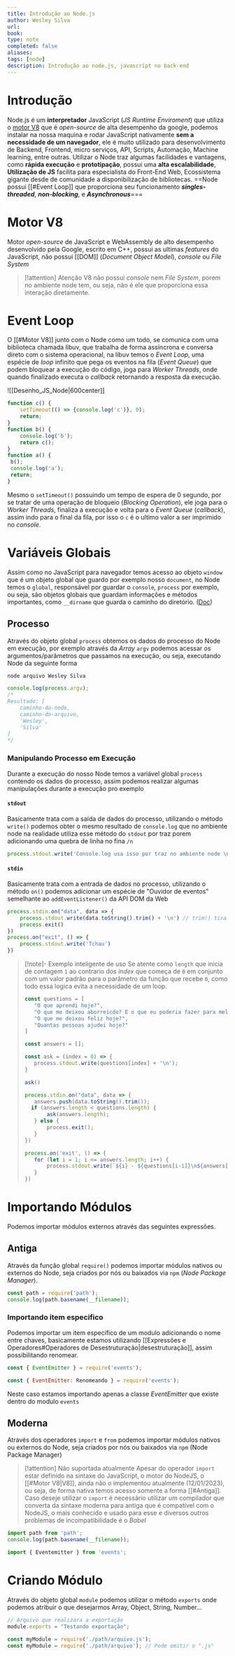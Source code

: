 ```yaml
---
title: Introdução ao Node.js
author: Wesley Silva
url:
book:
type: note
completed: false
aliases:
tags: [node]
description: Introdução ao node.js, javascript no back-end
---
```

# Introdução
Node.js é um **interpretador** JavaScript (*JS Runtime Enviroment*) que utiliza o [motor V8](https://dev.to/_staticvoid/node-js-por-baixo-dos-panos-4-vamos-falar-do-v8-4pai) que é *open-source* de alta desempenho da google, podemos instalar na nossa maquina e  rodar JavaScript nativamente **sem a necessidade de um navegador**, ele é muito utilizado para desenvolvimento de Backend, Frontend, micro serviços, API, Scripts, Automação, Machine learning, entre outras.
Utilizar o Node traz algumas facilidades e vantagens, como **rápida execução** e **prototipação**, possui uma **alta escalabilidade**, **Utilização de JS** facilita para especialista do Front-End Web, Ecossistema gigante desde de comunidade a disponibilização de bibliotecas.
==Node possui [[#Event Loop]] que proporciona seu funcionamento ***singles-threaded***, ***non-blocking***, e ***Asynchronous***===

# Motor V8
Motor *open-source* de JavaScript e WebAssembly de alto desempenho desenvolvido pela Google, escrito em C++, possui as ultimas *features* do JavaScript, não possui [[DOM]] (*Document Object Model*), *console* ou *File System*
>[!attention] Atenção
>V8 não possui *console* nem *File System*, porem no ambiente node tem, ou seja, não é ele que proporciona essa interação diretamente.

# Event Loop
O [[#Motor V8]] junto com o Node como um todo, se comunica com uma biblioteca chamada libuv, que trabalha de forma assíncrona e conversa direto com o sistema operacional, na libuv temos o *Event Loop*, uma espécie de *loop* infinito que pega os eventos na fila (*Event Queue*) que podem bloquear a execução do código, joga para *Worker Threads*, onde quando finalizado executa o *callback* retornando a resposta da execução.

![[Desenho_JS_Node|600center]]

```js
function c() {
	setTimeout(() => {console.log('c')}, 0);
	return;
}
function b() {
	console.log('b');
	return c();
}
function a() {
 b();
 console.log('a');
 return;
}
```

Mesmo o `setTimeout()` possuindo um tempo de espera de 0 segundo, por se tratar de uma operação de bloqueio (*Blocking Operation*), ele joga para o *Worker Threads*, finaliza a execução e volta para o *Event Queue* (*callback*), assim indo para o final da fila, por isso o `c` é o ultimo valor a ser imprimido no *console*.

# Variáveis Globais
Assim como no JavaScript para navegador temos acesso ao objeto `window` que é um objeto global que guardo por exemplo nosso `document`, no Node temos o `global`, responsável por guardar o  `console`, `process` por exemplo, ou seja, são objetos globais que guardam informações e métodos importantes, como `__dirname` que guarda o caminho do diretório. ([Doc](https://devdocs.io/node~18_lts-global-objects/))

## Processo
Através do objeto global `process` obtemos os dados do processo do Node em execução, por exemplo através da *Array* `argv` podemos acessar os argumentos/parâmetros que passamos na execução, ou seja, executando Node da seguinte forma

```sh
node arquivo Wesley Silva
```

```js
console.log(process.argv);
/*
Resultado: [
	caminho-do-node,
	caminho-do-arquivo,
	'Wesley',
	'Silva'
]
*/
```

### Manipulando Processo em Execução
Durante a execução do nosso Node temos a variável global `process` contendo os dados do processo, assim podemos realizar algumas manipulações durante a execução pro exemplo

#### `stdout`
Basicamente trata com a saída de dados do processo, utilizando o método `write()` podemos obter o mesmo resultado de `console.log` que no ambiente node na realidade utiliza esse método do `stdout` por traz porem adicionando uma quebra de linha no fina `/n`

```js
process.stdout.write('Console.log usa isso por traz no ambiente node \n')
```

#### `stdin`
Basicamente trata com a entrada de dados no processo, utilizando o método `on()` podemos adicionar um espécie de "Ouvidor de eventos" semelhante ao `addEventListener()` da API DOM da Web

```js
process.stdin.on("data", data => {
	process.stdout.write(data.toString().trim() + '\n') // trim() tira os espaçõs
	process.exit()
})
process.on("exit", () => {
	process.stdout.write('Tchau')
})
```

>[!note]- Exemplo inteligente de uso
>Se atente como `length` que inicia de contagem `1` ao contrario dos _index_ que começa de `0` em conjunto com um valor padrão para o parâmetro da função que recebe `0`, como todo essa logica evita a necessidade de um loop.
>```js
>const questions = [
>    "O que aprendi hoje?",
>    "O que me deixou aborreicdo? E o que eu poderia fazer para melhorar?",
>    "O que me deixou feliz hoje?",
>    "Quantas pessoas ajudei hoje?"
>]
>
>const answers = [];
>
>const ask = (index = 0) => {
>    process.stdout.write(questions[index] + '\n');
>}
>
>ask()
>
>process.stdin.on("data", data => {
>    answers.push(data.toString().trim());
>   if (answers.length < questions.length) {
>        ask(answers.length);
>    } else {
>        process.exit();
>    }
>})
>
>process.on('exit', () => {
>    for (let i = 1; i <= answers.length; i++) {
>        process.stdout.write(`${i} - ${questions[i-1]}\n${answers[i-1]}\n`);
>    }
>})
>```

# Importando Módulos
Podemos importar módulos externos através das seguintes expressões.

## Antiga
Através da função global `require()` podemos importar módulos nativos ou externos do Node, seja criados por nós ou baixados via `npm` (*Node Package Manager*).
```js
const path = require('path');
console.log(path.basename(__filename));
```

### Importando item especifico
Podemos importar um item especifico de um modulo adicionando o nome entre chaves, basicamente estamos utilizando [[Expressões e Operadores#Operadores de Desestruturação|desestruturação]], assim possibilitando renomear.

```js
const { EventEmitter } = require('events');

const { EventEmitter: Renomeando } = require('events');
```

Neste caso estamos importando apenas a classe _EventEmitter_ que existe dentro do modulo `events`

## Moderna
Através dos operadores `import` e `from` podemos importar módulos nativos ou externos do Node, seja criados por nós ou baixados via `npm` (Node Package Manager)

>[!attention] Não suportada atualmente
>Apesar do operador `import` estar definido na sintaxe do JavaScript, o motor do NodeJS, o [[#Motor V8|V8]], ainda não o implementou atualmente (12/01/2023), ou seja, de forma nativa temos acesso somente a forma [[#Antiga]]. Caso deseje utilizar o `import` é necessário utilizar um compilador que converta da sintaxe moderna para antiga que é compatível com o NodeJS, o mais conhecido e usado para esse e diversos outros problemas de incompatibilidade é o _Babel_

```js
import path from 'path';
console.log(path.basename(__filename));
```

```js
import { Eventemitter } from 'events';
```

# Criando Módulo
Através do objeto global  `module` podemos utilizar o método `exports` onde podemos atribuir o que desejarmos Array, Object, String, Number...

```js
// Arquivo que realizara a exportação
module.exports = "Testando exportação";
```

```js
const myModule = require('./path/arquivo.js');
const myModule = require('./path/arquivo'); // Pode omitir o ".js"
```
